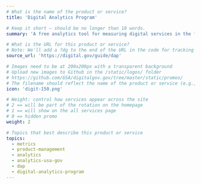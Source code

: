 ```yaml
---
# What is the name of the product or service?
title: 'Digital Analytics Program'

# Keep it short — should be no longer than 10 words.
summary: 'A free analytics tool for measuring digital services in the federal government.'

# What is the URL for this product or service?
# Note: We'll add a ?dg to the end of the URL in the code for tracking purposes
source_url: 'https://digital.gov/guide/dap'

# Images need to be at 200x200px with a transparent background
# Upload new images to Github in the /static/logos/ folder
# https://github.com/GSA/digitalgov.gov/tree/master/static/promos/
# The filename should reflect the name of the product or service (e.g., challenge-gov.png)
icon: 'digit-150.png'

# Weight: control how services appear across the site
# 2 == will be part of the rotation on the homepage
# 1 == will show on the all services page
# 0 == hidden promo
weight: 2

# Topics that best describe this product or service
topics:
  - metrics
  - product-management
  - analytics
  - analytics-usa-gov
  - dap
  - digital-analytics-program
---
```

